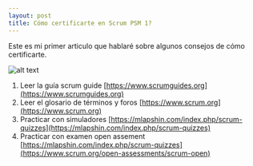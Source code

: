 ```yaml
---
layout: post
title: Cómo certificarte en Scrum PSM 1?
---
```


Este es mi primer articulo que hablaré sobre algunos consejos de cómo certificarte.

![alt text](https://itnove.com/wp-content/uploads/2019/03/psm2_0.png
 "PSM")
 
  1. Leer la guía scrum guide  [https://www.scrumguides.org](https://www.scrumguides.org)
  2. Leer el glosario de términos y foros [https://www.scrum.org](https://www.scrum.org)
  3. Practicar con simuladores  [https://mlapshin.com/index.php/scrum-quizzes](https://mlapshin.com/index.php/scrum-quizzes)
  4. Practicar con examen open assement  [https://mlapshin.com/index.php/scrum-quizzes](https://www.scrum.org/open-assessments/scrum-open)
 

